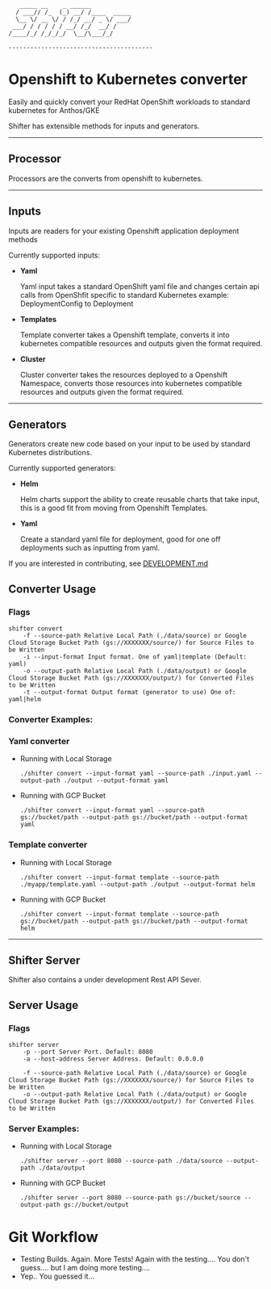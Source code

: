 ```
   _____ __    _ ______
  / ___// /_  (_) __/ /____  _____
  \__ \/ __ \/ / /_/ __/ _ \/ ___/
 ___/ / / / / / __/ /_/  __/ /
/____/_/ /_/_/_/  \__/\___/_/

----------------------------------------
```

# Openshift to Kubernetes converter

Easily and quickly convert your RedHat OpenShift workloads to standard kubernetes for Anthos/GKE

Shifter has extensible methods for inputs and generators.

---

## Processor

Processors are the converts from openshift to kubernetes.

---

## Inputs

Inputs are readers for your existing Openshift application deployment methods

Currently supported inputs:

- **Yaml**

  Yaml input takes a standard OpenShift yaml file and changes certain api calls from OpenShfit specific to standard Kubernetes example: DeploymentConfig to Deployment

- **Templates**

  Template converter takes a Openshift template, converts it into kubernetes compatible resources and outputs given the format required.

- **Cluster**

  Cluster converter takes the resources deployed to a Openshift Namespace, converts those resources into kubernetes compatible resources and outputs given the format required.

---

## Generators

Generators create new code based on your input to be used by standard Kubernetes distributions.

Currently supported generators:

- **Helm**

  Helm charts support the ability to create reusable charts that take input, this is a good fit from moving from Openshift Templates.

- **Yaml**

  Create a standard yaml file for deployment, good for one off deployments such as inputting from yaml.

If you are interested in contributing, see [DEVELOPMENT.md](./DEVELOPMENT.md)

## Converter Usage

### Flags

```
shifter convert
    -f --source-path Relative Local Path (./data/source) or Google Cloud Storage Bucket Path (gs://XXXXXXX/source/) for Source Files to be Written
    -i --input-format Input format. One of yaml|template (Default: yaml)
    -o --output-path Relative Local Path (./data/output) or Google Cloud Storage Bucket Path (gs://XXXXXXX/output/) for Converted Files to be Written
    -t --output-format Output format (generator to use) One of: yaml|helm
```

### Converter Examples:

### Yaml converter

- Running with Local Storage

  `./shifter convert --input-format yaml --source-path ./input.yaml --output-path ./output --output-format yaml `

- Running with GCP Bucket

  `./shifter convert --input-format yaml --source-path gs://bucket/path --output-path gs://bucket/path --output-format yaml `

### Template converter

- Running with Local Storage

  `./shifter convert --input-format template --source-path ./myapp/template.yaml --output-path ./output --output-format helm `

- Running with GCP Bucket

  `./shifter convert --input-format template --source-path gs://bucket/path --output-path gs://bucket/path --output-format helm `

---

## Shifter Server

Shifter also contains a under development Rest API Sever.

## Server Usage

### Flags

```
shifter server
    -p --port Server Port. Default: 8080
    -a --host-address Server Address. Default: 0.0.0.0

    -f --source-path Relative Local Path (./data/source) or Google Cloud Storage Bucket Path (gs://XXXXXXX/source/) for Source Files to be Written
    -o --output-path Relative Local Path (./data/output) or Google Cloud Storage Bucket Path (gs://XXXXXXX/output/) for Converted Files to be Written
```

### Server Examples:

- Running with Local Storage

  `./shifter server --port 8080 --source-path ./data/source --output-path ./data/output `

- Running with GCP Bucket

  `./shifter server --port 8080 --source-path gs://bucket/source --output-path gs://bucket/output `

# Git Workflow

- Testing Builds. Again. More Tests! Again with the testing.... You don't guess.... but I am doing more testing....
- Yep.. You guessed it...
